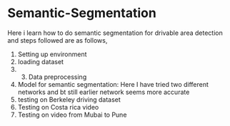 # Semantic-Segmentation
Here i learn how to do semantic segmentation for drivable area detection and steps followed are as follows,
1. Setting up environment
2. loading dataset
3. 3. Data preprocessing
4. Model for semantic segmentation: Here I have tried two different networks and bt still earlier network seems more accurate
5. testing on Berkeley driving dataset
6. Testing on Costa rica video
7. Testing on video from Mubai to Pune
